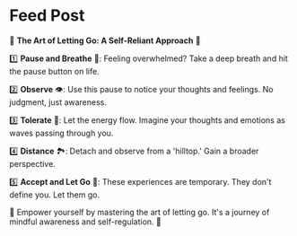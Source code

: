 # Feed Post

🌱 **The Art of Letting Go: A Self-Reliant Approach** 🌱

1️⃣ **Pause and Breathe** 🛑: Feeling overwhelmed? Take a deep breath and hit the pause button on life.

2️⃣ **Observe** 👁️: Use this pause to notice your thoughts and feelings. No judgment, just awareness.

3️⃣ **Tolerate** 🌊: Let the energy flow. Imagine your thoughts and emotions as waves passing through you.

4️⃣ **Distance** 🏞️: Detach and observe from a 'hilltop.' Gain a broader perspective.

5️⃣ **Accept and Let Go** 🎈: These experiences are temporary. They don't define you. Let them go.

🌈 Empower yourself by mastering the art of letting go. It's a journey of mindful awareness and self-regulation. 🌈